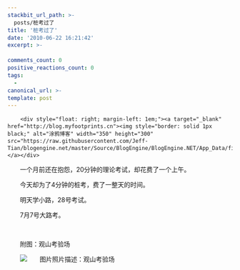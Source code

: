 ```yaml
---
stackbit_url_path: >-
  posts/桩考过了
title: '桩考过了'
date: '2010-06-22 16:21:42'
excerpt: >-
  
comments_count: 0
positive_reactions_count: 0
tags: 
  - 
canonical_url: >-
template: post
---
```


        <div style="float: right; margin-left: 1em;"><a target="_blank" href="http://blog.myfootprints.cn"><img style="border: solid 1px black;" alt="涂鸦博客" width="350" height="300" src="https://raw.githubusercontent.com/Jeff-Tian/blogengine.net/master/Source/BlogEngine/BlogEngine.NET/App_Data/files/image_174.png"></a></div>
<div style="text-indent: 2em;">
<p>一个月前还在抱怨，20分钟的理论考试，却花费了一个上午。</p>
<p>今天却为了4分钟的桩考，费了一整天的时间。</p>
<p>明天学小路，28号考试。</p>
<p>7月7号大路考。</p>
<p>&nbsp;</p>
<p>附图：观山考验场</p>
<p><img appendurl="1" alt="图片" width="670" height="502" src="http://www.myfootprints.cn/ASPAgent.asp?url=http%3A%2F%2Fb45.photo.store.qq.com%2Fhttp_imgload.cgi%3F%2Frurl4_b%3Dce194ae7684bd844d32e36bc9db90ad369916297dccdd812b9824187102dcba0380a159a2575358583f72ac83406b3849d7de4485d5362709f728ea06449d5e485bf17c85af4f7571f25a4abd5317515b8856166%26amp%3Ba%3D47%26amp%3Bb%3D45&amp;contentType=image/*&amp;imgType=.jpg">照片描述：观山考验场</p>
</div>
      